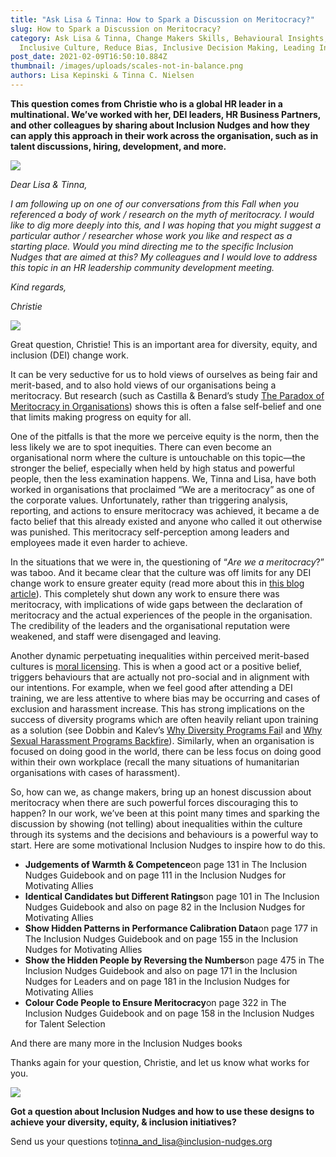 ```yaml
---
title: "Ask Lisa & Tinna: How to Spark a Discussion on Meritocracy?"
slug: How to Spark a Discussion on Meritocracy?
category: Ask Lisa & Tinna, Change Makers Skills, Behavioural Insights,
  Inclusive Culture, Reduce Bias, Inclusive Decision Making, Leading Inclusively
post_date: 2021-02-09T16:50:10.884Z
thumbnail: /images/uploads/scales-not-in-balance.png
authors: Lisa Kepinski & Tinna C. Nielsen
---
```

**This question comes from Christie who is a global HR leader in a multinational. We’ve worked with her, DEI leaders, HR Business Partners, and other colleagues by sharing about Inclusion Nudges and how they can apply this approach in their work across the organisation, such as in talent discussions, hiring, development, and more.**

![](/images/uploads/dialogue-2-bubbles-with-dots.svg)

*Dear Lisa & Tinna,*

*I am following up on one of our conversations from this Fall when you referenced a body of work / research on the myth of meritocracy. I would like to dig more deeply into this, and I was hoping that you might suggest a particular author / researcher whose work you like and respect as a starting place. Would you mind directing me to the specific Inclusion Nudges that are aimed at this? My colleagues and I would love to address this topic in an HR leadership community development meeting.*

*Kind regards,*

*Christie*

![](/images/uploads/question-mark-in-speech-bubble.svg)

Great question, Christie! This is an important area for diversity, equity, and inclusion (DEI) change work.

It can be very seductive for us to hold views of ourselves as being fair and merit-based, and to also hold views of our organisations being a meritocracy. But research (such as Castilla & Benard’s study [The Paradox of Meritocracy in Organisations](https://journals.sagepub.com/doi/10.2189/asqu.2010.55.4.543)) shows this is often a false self-belief and one that limits making progress on equity for all.

One of the pitfalls is that the more we perceive equity is the norm, then the less likely we are to spot inequities. There can even become an organisational norm where the culture is untouchable on this topic—the stronger the belief, especially when held by high status and powerful people, then the less examination happens. We, Tinna and Lisa, have both worked in organisations that proclaimed “We are a meritocracy” as one of the corporate values. Unfortunately, rather than triggering analysis, reporting, and actions to ensure meritocracy was achieved, it became a de facto belief that this already existed and anyone who called it out otherwise was punished. This meritocracy self-perception among leaders and employees made it even harder to achieve.

In the situations that we were in, the questioning of “*Are we a meritocracy*?” was taboo. And it became clear that the culture was off limits for any DEI change work to ensure greater equity (read more about this in [this blog article](https://inclusion-nudges.org/blog/change-makers-skills/mandate-for-change)). This completely shut down any work to ensure there was meritocracy, with implications of wide gaps between the declaration of meritocracy and the actual experiences of the people in the organisation. The credibility of the leaders and the organisational reputation were weakened, and staff were disengaged and leaving.

Another dynamic perpetuating inequalities within perceived merit-based cultures is [moral licensing](https://onlinelibrary.wiley.com/doi/abs/10.1111/j.1751-9004.2010.00263.x). This is when a good act or a positive belief, triggers behaviours that are actually not pro-social and in alignment with our intentions. For example, when we feel good after attending a DEI training, we are less attentive to where bias may be occurring and cases of exclusion and harassment increase. This has strong implications on the success of diversity programs which are often heavily reliant upon training as a solution (see Dobbin and Kalev’s [Why Diversity Programs Fai](https://hbr.org/2016/07/why-diversity-programs-fail)l and [Why Sexual Harassment Programs Backfire](https://hbr.org/2020/05/why-sexual-harassment-programs-backfire#why-sexual-harassment-programs-backfire)). Similarly, when an organisation is focused on doing good in the world, there can be less focus on doing good within their own workplace (recall the many situations of humanitarian organisations with cases of harassment).

So, how can we, as change makers, bring up an honest discussion about meritocracy when there are such powerful forces discouraging this to happen? In our work, we’ve been at this point many times and sparking the discussion by showing (not telling) about inequalities within the culture through its systems and the decisions and behaviours is a powerful way to start. Here are some motivational Inclusion Nudges to inspire how to do this.

* **Judgements of Warmth & Competence**on page 131 in The Inclusion Nudges Guidebook and on page 111 in the Inclusion Nudges for Motivating Allies
* **Identical Candidates but Different Ratings**on page 101 in The Inclusion Nudges Guidebook and also on page 82 in the Inclusion Nudges for Motivating Allies
* **Show Hidden Patterns in Performance Calibration Data**on page 177 in The Inclusion Nudges Guidebook and on page 155 in the Inclusion Nudges for Motivating Allies
* **Show the Hidden People by Reversing the Numbers**on page 475 in The Inclusion Nudges Guidebook and also on page 171 in the Inclusion Nudges for Leaders and on page 181 in the Inclusion Nudges for Motivating Allies
* **Colour Code People to Ensure Meritocracy**on page 322 in The Inclusion Nudges Guidebook and on page 158 in the Inclusion Nudges for Talent Selection

And there are many more in the Inclusion Nudges books

Thanks again for your question, Christie, and let us know what works for you.

![](/images/uploads/handwritten-two-names.jpg)

**Got a question about Inclusion Nudges and how to use these designs to achieve your diversity, equity, & inclusion initiatives?**

Send us your questions to[tinna_and_lisa@inclusion-nudges.org](mailto:tinna_and_lisa@inclusion-nudges.org)

[](<>)